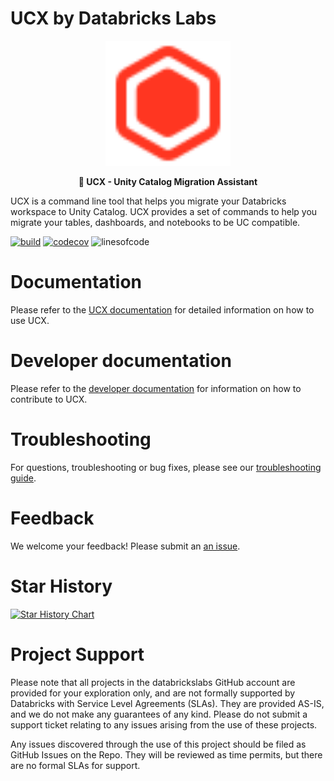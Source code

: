 # UCX by Databricks Labs

<p align="center">
    <a href="https://github.com/databrickslabs/ucx">
        <img src="./docs/ucx/static/img/logo.svg" class="align-center" width="200" height="200" alt="logo" />
    </a>
</p>

<p align="center">
    <b>🚀 UCX - Unity Catalog Migration Assistant</b>
</p>

UCX is a command line tool that helps you migrate your Databricks workspace to Unity Catalog. UCX provides a set of commands to help you migrate your tables, dashboards, and notebooks to be UC compatible.


[![build](https://github.com/databrickslabs/ucx/actions/workflows/push.yml/badge.svg)](https://github.com/databrickslabs/ucx/actions/workflows/push.yml) [![codecov](https://codecov.io/github/databrickslabs/ucx/graph/badge.svg?token=p0WKAfW5HQ)](https://codecov.io/github/databrickslabs/ucx)  ![linesofcode](https://aschey.tech/tokei/github/databrickslabs/ucx?category=code)

# Documentation

Please refer to the [UCX documentation](https://databrickslabs.github.io/ucx/) for detailed information on how to use UCX.


# Developer documentation

Please refer to the [developer documentation](https://databrickslabs.github.io/ucx/docs/dev/) for information on how to contribute to UCX.

# Troubleshooting

For questions, troubleshooting or bug fixes, please see our [troubleshooting guide](https://databrickslabs.github.io/ucx/docs/reference/troubleshooting/). 

# Feedback

We welcome your feedback! Please submit an [an issue](https://github.com/databrickslabs/ucx/issues).


# Star History

[![Star History Chart](https://api.star-history.com/svg?repos=databrickslabs/ucx&type=Date)](https://star-history.com/#databrickslabs/ucx)


# Project Support
Please note that all projects in the databrickslabs GitHub account are provided for your exploration only, and are not formally supported by Databricks with Service Level Agreements (SLAs).  They are provided AS-IS, and we do not make any guarantees of any kind.  Please do not submit a support ticket relating to any issues arising from the use of these projects.

Any issues discovered through the use of this project should be filed as GitHub Issues on the Repo.  They will be reviewed as time permits, but there are no formal SLAs for support.